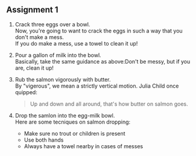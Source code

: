 ## Assignment 1

1. Crack three eggs over a bowl.    
  Now, you're going to want to crack the eggs in such a way that you don't make a mess.  
  If you do make a mess, use a towel to clean it up!
  
  2. Pour a gallon of milk into the bowl.  
   Basically, take the same guidance as above:Don't be messy, but if you are, clean it up!
    
3. Rub the salmon vigorously with butter.  
   By "vigerous", we mean a strictly vertical motion. Julia Child once quipped:  
   > Up and down and all around, that's how butter on salmon goes.
   
 4. Drop the samlon into the egg-milk bowl.  
    Here are some tecniques on salmon dropping:
      * Make sure no trout or children is present
      * Use both hands
      * Always have a towel nearby in cases of messes
